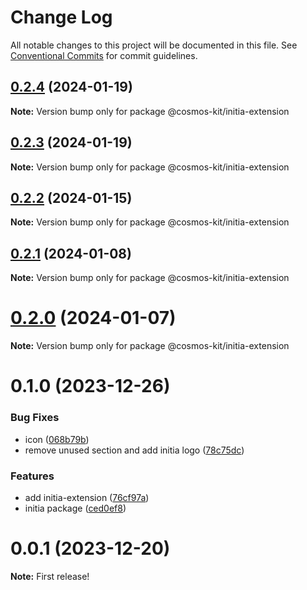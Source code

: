# Change Log

All notable changes to this project will be documented in this file.
See [Conventional Commits](https://conventionalcommits.org) for commit guidelines.

## [0.2.4](https://github.com/cosmology-tech/cosmos-kit/compare/@cosmos-kit/initia-extension@0.2.3...@cosmos-kit/initia-extension@0.2.4) (2024-01-19)

**Note:** Version bump only for package @cosmos-kit/initia-extension





## [0.2.3](https://github.com/cosmology-tech/cosmos-kit/compare/@cosmos-kit/initia-extension@0.2.2...@cosmos-kit/initia-extension@0.2.3) (2024-01-19)

**Note:** Version bump only for package @cosmos-kit/initia-extension





## [0.2.2](https://github.com/cosmology-tech/cosmos-kit/compare/@cosmos-kit/initia-extension@0.2.1...@cosmos-kit/initia-extension@0.2.2) (2024-01-15)

**Note:** Version bump only for package @cosmos-kit/initia-extension

## [0.2.1](https://github.com/cosmology-tech/cosmos-kit/compare/@cosmos-kit/initia-extension@0.2.0...@cosmos-kit/initia-extension@0.2.1) (2024-01-08)

**Note:** Version bump only for package @cosmos-kit/initia-extension

# [0.2.0](https://github.com/cosmology-tech/cosmos-kit/compare/@cosmos-kit/initia-extension@0.1.0...@cosmos-kit/initia-extension@0.2.0) (2024-01-07)

**Note:** Version bump only for package @cosmos-kit/initia-extension

# 0.1.0 (2023-12-26)

### Bug Fixes

- icon ([068b79b](https://github.com/cosmology-tech/cosmos-kit/commit/068b79bfb66a030ec11578a8d351107732030811))
- remove unused section and add initia logo ([78c75dc](https://github.com/cosmology-tech/cosmos-kit/commit/78c75dcd9c46aee2fb9b07c479540b0e43c5ab15))

### Features

- add initia-extension ([76cf97a](https://github.com/cosmology-tech/cosmos-kit/commit/76cf97a048c6e5a45e4729b81b3c0caba0a3d5b7))
- initia package ([ced0ef8](https://github.com/cosmology-tech/cosmos-kit/commit/ced0ef8f4d2e0b1f6dd815003dc351f8eda39d6a))

# 0.0.1 (2023-12-20)

**Note:** First release!
